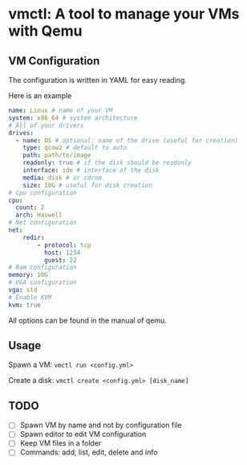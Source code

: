 # vmctl: A tool to manage your VMs with Qemu

## VM Configuration

The configuration is written in YAML for easy reading.

Here is an example

```yaml
name: Linux # name of your VM
system: x86_64 # system architecture
# All of your drivers
drives:
  - name: OS # optional: name of the drive (useful for creation)
    type: qcow2 # default to auto
    path: path/to/image
    readonly: true # if the disk should be readonly
    interface: ide # interface of the disk
    media: disk # or cdrom
    size: 10G # useful for disk creation
# Cpu configuration
cpu:
  count: 2
  arch: Haswell
# Net configuration
net:
    redir:
        - protocol: tcp
          host: 1234
          guest: 22
# Ram configuration
memory: 10G
# VGA configuration
vga: std
# Enable KVM
kvm: true
```

All options can be found in the manual of qemu.

## Usage

Spawn a VM: `vmctl run <config.yml>`

Create a disk: `vmctl create <config.yml> [disk_name]`

## TODO

- [ ] Spawn VM by name and not by configuration file
- [ ] Spawn editor to edit VM configuration
- [ ] Keep VM files in a folder
- [ ] Commands: add, list, edit, delete and info
